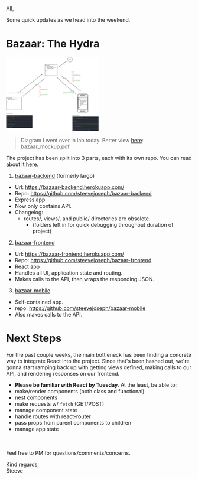 All,

Some quick updates as we head into the weekend.


# Bazaar: The Hydra

<a href="bazaar_mockup.pdf"><img src="bazaar_mockup.png" width="250" height="200"></a>
> Diagram I went over in lab today. Better view [here](bazaar_mockup.pdf): bazaar_mockup.pdf

The project has been split into 3 parts, each with its own repo. You can read about it [here](consolidation.md).



1. [bazaar-backend](https://github.com/steevejoseph/bazaar-backend) (formerly largo)
  * Url: https://bazaar-backend.herokuapp.com/
  * Repo: https://github.com/steevejoseph/bazaar-backend
  * Express app
  * Now only contains API.
  * Changelog:
    * routes/, views/, and public/ directories are obsolete.
      * (folders left in for quick debugging throughout duration of project)

2. [bazaar-frontend](https://github.com/steevejoseph/bazaar-frontend)
  * Url: https://bazaar-frontend.herokuapp.com/
  * Repo: https://github.com/steevejoseph/bazaar-frontend
  * React app
  * Handles all UI, application state and routing.
  * Makes calls to the API, then wraps the responding JSON.

3. [bazaar-mobile](https://github.com/steevejoseph/bazaar-mobile)
  * Self-contained app.
  * repo: https://github.com/steevejoseph/bazaar-mobile
  * Also makes calls to the API.

# Next Steps
For the past couple weeks, the main bottleneck has been finding a concrete way to integrate React into the project. Since that's been hashed out, we're gonna start ramping back up with getting views defined, making calls to our API, and rendering responses on our frontend.

* **Please be familiar with React by Tuesday**. At the least, be able to:
 * make/render components (both class and functional)
 * nest components
 * make requests w/ `fetch` (GET/POST)
 * manage component state
 * handle routes with react-router
 * pass props from parent components to children
 * manage app state




<br><br>
Feel free to PM for questions/comments/concerns.

Kind regards, <br>
Steeve
